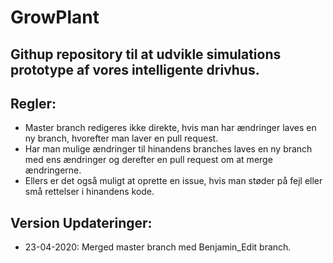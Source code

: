 # GrowPlant

## Githup repository til at udvikle simulations prototype af vores intelligente drivhus.
## Regler:
* Master branch redigeres ikke direkte, hvis man har ændringer laves en ny branch, hvorefter man laver en pull request.
* Har man mulige ændringer til hinandens branches laves en ny branch med ens ændringer og derefter en pull request om at merge ændringerne.
* Ellers er det også muligt at oprette en issue, hvis man støder på fejl eller små rettelser i hinandens kode.
## Version Updateringer:
* 23-04-2020: Merged master branch med Benjamin_Edit branch. 

